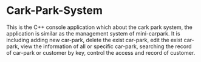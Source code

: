 # Cark-Park-System

This is the C++ console application which about the cark park system, the application is similar as the management system of mini-carpark. It is including adding new car-park, delete the exist car-park, edit the exist car-park, view the information of all or specific car-park, searching the record of car-park or customer by key, control the access and record of customer.   
